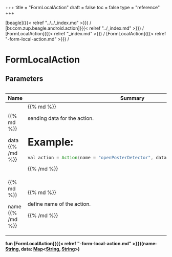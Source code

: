 +++
title = "FormLocalAction"
draft = false
toc = false
type = "reference"
+++

[beagle]({{< relref "../../_index.md" >}}) / [br.com.zup.beagle.android.action]({{< relref "../_index.md" >}}) / [FormLocalAction]({{< relref "_index.md" >}}) / [FormLocalAction]({{< relref "-form-local-action.md" >}}) / 



# FormLocalAction  


## Parameters  
<table>
  
  
<table>
  
<thead>
<tr>
<th>
Name  
</th>
<th>
Summary  
</th>
  
</tr>
</thead>
<tbody>
<tr>
<td>
{{% md %}}

data
{{% /md %}}
</td>
<td>
{{% md %}}





sending data for the action.



#  Example:   
```java
val action = Action(name = "openPosterDetector", data = mapOf("key" to "value"))
```



{{% /md %}}
</td>
</tr>

<tr>
<td>
{{% md %}}

name
{{% /md %}}
</td>
<td>
{{% md %}}



define name of the action.


{{% /md %}}
</td>
</tr>

</tbody>
</table>
  
</table>
  
  
<b><b>fun [FormLocalAction]({{< relref "-form-local-action.md" >}})(name: [String](https://kotlinlang.org/api/latest/jvm/stdlib/kotlin/-string/index.html), data: [Map](https://kotlinlang.org/api/latest/jvm/stdlib/kotlin.collections/-map/index.html)<[String](https://kotlinlang.org/api/latest/jvm/stdlib/kotlin/-string/index.html), [String](https://kotlinlang.org/api/latest/jvm/stdlib/kotlin/-string/index.html)>)</b></b>  



